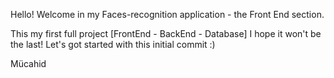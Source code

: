 Hello!
Welcome in my Faces-recognition application - the Front End section.

This my first full project [FrontEnd - BackEnd - Database]
I hope it won't be the last!
Let's got started with this initial commit :)

Mücahid